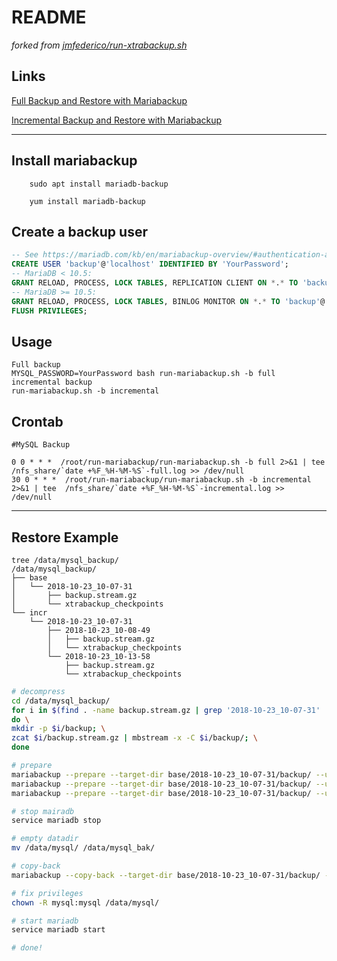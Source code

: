# README




*forked from [jmfederico/run-xtrabackup.sh](https://gist.github.com/jmfederico/1495347)*



## Links

[Full Backup and Restore with Mariabackup](https://mariadb.com/kb/en/library/full-backup-and-restore-with-mariabackup/)

[Incremental Backup and Restore with Mariabackup](https://mariadb.com/kb/en/library/incremental-backup-and-restore-with-mariabackup/)

---

## Install mariabackup
```
    sudo apt install mariadb-backup

    yum install mariadb-backup
```

## Create a backup user

```sql
-- See https://mariadb.com/kb/en/mariabackup-overview/#authentication-and-privileges
CREATE USER 'backup'@'localhost' IDENTIFIED BY 'YourPassword';
-- MariaDB < 10.5:
GRANT RELOAD, PROCESS, LOCK TABLES, REPLICATION CLIENT ON *.* TO 'backup'@'localhost';
-- MariaDB >= 10.5:
GRANT RELOAD, PROCESS, LOCK TABLES, BINLOG MONITOR ON *.* TO 'backup'@'localhost';
FLUSH PRIVILEGES;
```

## Usage
    Full backup
    MYSQL_PASSWORD=YourPassword bash run-mariabackup.sh -b full
    incremental backup
    run-mariabackup.sh -b incremental
    
## Crontab

    #MySQL Backup
    
    0 0 * * *  /root/run-mariabackup/run-mariabackup.sh -b full 2>&1 | tee  /nfs_share/`date +%F_%H-%M-%S`-full.log >> /dev/null
    30 0 * * *  /root/run-mariabackup/run-mariabackup.sh -b incremental 2>&1 | tee  /nfs_share/`date +%F_%H-%M-%S`-incremental.log >> /dev/null


---

## Restore Example

    tree /data/mysql_backup/
    /data/mysql_backup/
    ├── base
    │   └── 2018-10-23_10-07-31
    │       ├── backup.stream.gz
    │       └── xtrabackup_checkpoints
    └── incr
        └── 2018-10-23_10-07-31
            ├── 2018-10-23_10-08-49
            │   ├── backup.stream.gz
            │   └── xtrabackup_checkpoints
            └── 2018-10-23_10-13-58
                ├── backup.stream.gz
                └── xtrabackup_checkpoints

```bash
# decompress
cd /data/mysql_backup/
for i in $(find . -name backup.stream.gz | grep '2018-10-23_10-07-31' | xargs dirname); \
do \
mkdir -p $i/backup; \
zcat $i/backup.stream.gz | mbstream -x -C $i/backup/; \
done

# prepare
mariabackup --prepare --target-dir base/2018-10-23_10-07-31/backup/ --user backup --password "YourPassword" --apply-log-only
mariabackup --prepare --target-dir base/2018-10-23_10-07-31/backup/ --user backup --password "YourPassword" --apply-log-only --incremental-dir incr/2018-10-23_10-07-31/2018-10-23_10-08-49/backup/
mariabackup --prepare --target-dir base/2018-10-23_10-07-31/backup/ --user backup --password "YourPassword" --apply-log-only --incremental-dir incr/2018-10-23_10-07-31/2018-10-23_10-13-58/backup/

# stop mairadb
service mariadb stop

# empty datadir
mv /data/mysql/ /data/mysql_bak/

# copy-back
mariabackup --copy-back --target-dir base/2018-10-23_10-07-31/backup/ --user backup --password "YourPassword" --datadir /data/mysql/

# fix privileges
chown -R mysql:mysql /data/mysql/

# start mariadb
service mariadb start

# done!
```

